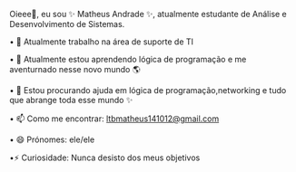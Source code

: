Oieee👋, eu sou ✨ Matheus Andrade ✨, atualmente estudante de Análise e Desenvolvimento de Sistemas.

• 🔭 Atualmente trabalho na área de suporte de TI

• 🌱 Atualmente estou aprendendo lógica de programação e me aventurnado nesse novo mundo 🌎

• 🤔 Estou procurando ajuda em lógica de programação,networking e tudo que abrange toda esse mundo ✨

• 📫 Como me encontrar: ltbmatheus141012@gmail.com

• 😄 Prónomes: ele/ele

•⚡ Curiosidade: Nunca desisto dos meus objetivos

